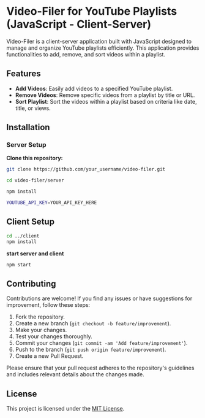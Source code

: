 # Video-Filer for YouTube Playlists (JavaScript - Client-Server)

Video-Filer is a client-server application built with JavaScript designed to manage and organize YouTube playlists efficiently. This application provides functionalities to add, remove, and sort videos within a playlist.

## Features

- **Add Videos**: Easily add videos to a specified YouTube playlist.
- **Remove Videos**: Remove specific videos from a playlist by title or URL.
- **Sort Playlist**: Sort the videos within a playlist based on criteria like date, title, or views.

## Installation

### Server Setup

 **Clone this repository:**

   ```bash
   git clone https://github.com/your_username/video-filer.git

   cd video-filer/server

   npm install

   YOUTUBE_API_KEY=YOUR_API_KEY_HERE
```
## Client Setup

```bash
cd ../client
npm install
```

**start server and client**
```bash
npm start
```

## Contributing

Contributions are welcome! If you find any issues or have suggestions for improvement, follow these steps:

1. Fork the repository.
2. Create a new branch (`git checkout -b feature/improvement`).
3. Make your changes.
4. Test your changes thoroughly.
5. Commit your changes (`git commit -am 'Add feature/improvement'`).
6. Push to the branch (`git push origin feature/improvement`).
7. Create a new Pull Request.

Please ensure that your pull request adheres to the repository's guidelines and includes relevant details about the changes made.

## License

This project is licensed under the [MIT License](LICENSE).


